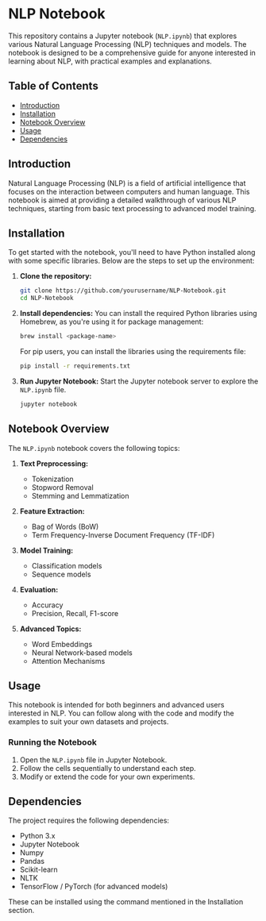 # NLP Notebook

This repository contains a Jupyter notebook (`NLP.ipynb`) that explores various Natural Language Processing (NLP) techniques and models. The notebook is designed to be a comprehensive guide for anyone interested in learning about NLP, with practical examples and explanations.

## Table of Contents

- [Introduction](#introduction)
- [Installation](#installation)
- [Notebook Overview](#notebook-overview)
- [Usage](#usage)
- [Dependencies](#dependencies)

## Introduction

Natural Language Processing (NLP) is a field of artificial intelligence that focuses on the interaction between computers and human language. This notebook is aimed at providing a detailed walkthrough of various NLP techniques, starting from basic text processing to advanced model training.

## Installation

To get started with the notebook, you'll need to have Python installed along with some specific libraries. Below are the steps to set up the environment:

1. **Clone the repository:**
   ```bash
   git clone https://github.com/yourusername/NLP-Notebook.git
   cd NLP-Notebook
   ```

2. **Install dependencies:**
   You can install the required Python libraries using Homebrew, as you're using it for package management:

   ```bash
   brew install <package-name>
   ```

   For pip users, you can install the libraries using the requirements file:

   ```bash
   pip install -r requirements.txt
   ```

3. **Run Jupyter Notebook:**
   Start the Jupyter notebook server to explore the `NLP.ipynb` file.

   ```bash
   jupyter notebook
   ```

## Notebook Overview

The `NLP.ipynb` notebook covers the following topics:

1. **Text Preprocessing:**
   - Tokenization
   - Stopword Removal
   - Stemming and Lemmatization

2. **Feature Extraction:**
   - Bag of Words (BoW)
   - Term Frequency-Inverse Document Frequency (TF-IDF)

3. **Model Training:**
   - Classification models
   - Sequence models

4. **Evaluation:**
   - Accuracy
   - Precision, Recall, F1-score

5. **Advanced Topics:**
   - Word Embeddings
   - Neural Network-based models
   - Attention Mechanisms

## Usage

This notebook is intended for both beginners and advanced users interested in NLP. You can follow along with the code and modify the examples to suit your own datasets and projects.

### Running the Notebook

1. Open the `NLP.ipynb` file in Jupyter Notebook.
2. Follow the cells sequentially to understand each step.
3. Modify or extend the code for your own experiments.

## Dependencies

The project requires the following dependencies:

- Python 3.x
- Jupyter Notebook
- Numpy
- Pandas
- Scikit-learn
- NLTK
- TensorFlow / PyTorch (for advanced models)

These can be installed using the command mentioned in the Installation section.
